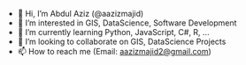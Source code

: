 - 👋 Hi, I’m Abdul Aziz (@aazizmajid)
- 👀 I’m interested in GIS, DataScience, Software Development
- 🌱 I’m currently learning Python, JavaScript, C#, R, ...
- 💞️ I’m looking to collaborate on GIS, DataScience Projects
- 📫 How to reach me (Email: aazizmajid2@gmail.com)

<!---
aazizmajid/aazizmajid is a ✨ special ✨ repository because its `README.md` (this file) appears on your GitHub profile.
You can click the Preview link to take a look at your changes.
--->
